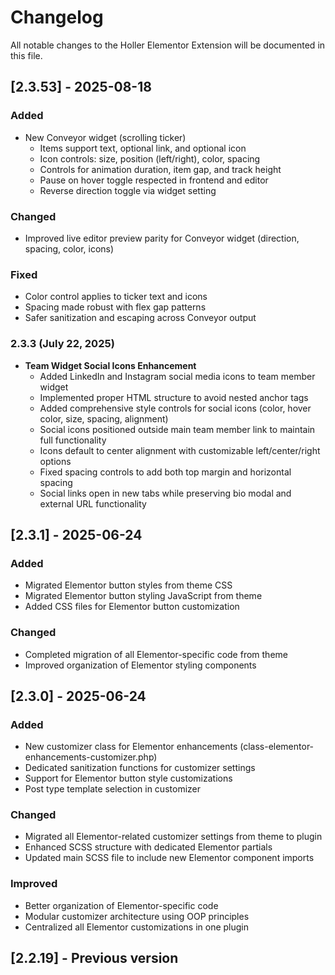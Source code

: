 # Changelog

All notable changes to the Holler Elementor Extension will be documented in this file.

## [2.3.53] - 2025-08-18

### Added
- New Conveyor widget (scrolling ticker)
  - Items support text, optional link, and optional icon
  - Icon controls: size, position (left/right), color, spacing
  - Controls for animation duration, item gap, and track height
  - Pause on hover toggle respected in frontend and editor
  - Reverse direction toggle via widget setting

### Changed
- Improved live editor preview parity for Conveyor widget (direction, spacing, color, icons)

### Fixed
- Color control applies to ticker text and icons
- Spacing made robust with flex gap patterns
- Safer sanitization and escaping across Conveyor output

### 2.3.3 (July 22, 2025)
- **Team Widget Social Icons Enhancement**
  - Added LinkedIn and Instagram social media icons to team member widget
  - Implemented proper HTML structure to avoid nested anchor tags
  - Added comprehensive style controls for social icons (color, hover color, size, spacing, alignment)
  - Social icons positioned outside main team member link to maintain full functionality
  - Icons default to center alignment with customizable left/center/right options
  - Fixed spacing controls to add both top margin and horizontal spacing
  - Social links open in new tabs while preserving bio modal and external URL functionality


## [2.3.1] - 2025-06-24

### Added
- Migrated Elementor button styles from theme CSS
- Migrated Elementor button styling JavaScript from theme
- Added CSS files for Elementor button customization

### Changed
- Completed migration of all Elementor-specific code from theme
- Improved organization of Elementor styling components

## [2.3.0] - 2025-06-24

### Added
- New customizer class for Elementor enhancements (class-elementor-enhancements-customizer.php)
- Dedicated sanitization functions for customizer settings
- Support for Elementor button style customizations
- Post type template selection in customizer

### Changed
- Migrated all Elementor-related customizer settings from theme to plugin
- Enhanced SCSS structure with dedicated Elementor partials
- Updated main SCSS file to include new Elementor component imports

### Improved
- Better organization of Elementor-specific code
- Modular customizer architecture using OOP principles
- Centralized all Elementor customizations in one plugin

## [2.2.19] - Previous version
